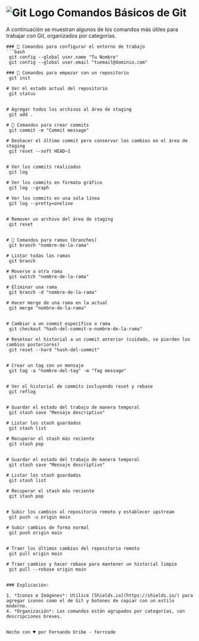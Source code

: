 # ![Git Logo](https://img.shields.io/badge/-Git-F05032?logo=git&logoColor=white) Comandos Básicos de Git

A continuación se muestran algunos de los comandos más útiles para trabajar con Git, organizados por categorías.
```
### 📁 Comandos para configurar el entorno de trabajo
```bash
 git config --global user.name "Tu Nombre"
 git config --global user.email "tuemail@dominio.com"

### 🏁 Comandos para empezar con un repositorio
 git init

# Ver el estado actual del repositorio
 git status


# Agregar todos los archivos al área de staging
 git add .

# 💬 Comandos para crear commits
 git commit -m "Commit message"

# Deshacer el último commit pero conservar los cambios en el área de staging
 git reset --soft HEAD~1


# Ver los commits realizados
 git log

# Ver los commits en formato gráfico
 git log --graph

# Ver los commits en una sola línea
 git log --pretty=oneline


# Remover un archivo del área de staging
 git reset


# 🔀 Comandos para ramas (branches)
 git branch "nombre-de-la-rama"

# Listar todas las ramas
 git branch

# Moverse a otra rama
 git switch "nombre-de-la-rama"

# Eliminar una rama
 git branch -d "nombre-de-la-rama"

# Hacer merge de una rama en la actual
 git merge "nombre-de-la-rama"


# Cambiar a un commit específico o rama
 git checkout "hash-del-commit-o-nombre-de-la-rama"

# Resetear el historial a un commit anterior (cuidado, se pierden los cambios posteriores)
 git reset --hard "hash-del-commit"


# Crear un tag con un mensaje
 git tag -a "nombre-del-tag" -m "Tag message"


# Ver el historial de commits incluyendo reset y rebase
 git reflog


# Guardar el estado del trabajo de manera temporal
 git stash save "Mensaje descriptivo"

# Listar los stash guardados
 git stash list

# Recuperar el stash más reciente
 git stash pop


# Guardar el estado del trabajo de manera temporal
 git stash save "Mensaje descriptivo"

# Listar los stash guardados
 git stash list

# Recuperar el stash más reciente
 git stash pop


# Subir los cambios al repositorio remoto y establecer upstream
 git push -u origin main

# Subir cambios de forma normal
 git push origin main


# Traer los últimos cambios del repositorio remoto
 git pull origin main

# Traer cambios y hacer rebase para mantener un historial limpio
 git pull --rebase origin main


### Explicación:

1. *Iconos e Imágenes*: Utilicé [Shields.io](https://shields.io/) para agregar iconos como el de Git y botones de copiar con un estilo moderno.
4. *Organización*: Los comandos están agrupados por categorías, con descripciones breves.


Hecho con ♥ por Fernando Uribe - ferrcode

